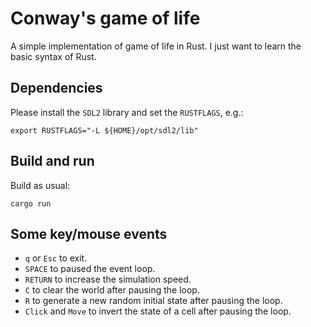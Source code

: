 # Conway's game of life

A simple implementation of game of life in Rust. I just want to learn the basic syntax of Rust. 


## Dependencies

Please install the `SDL2` library and set the `RUSTFLAGS`, e.g.:

```code
export RUSTFLAGS="-L ${HOME}/opt/sdl2/lib"
```

## Build and run

Build as usual:

```code
cargo run
```

## Some key/mouse events

- `q` or `Esc` to exit.
- `SPACE` to paused the event loop.
- `RETURN` to increase the simulation speed.
- `C` to clear the world after pausing the loop.
- `R` to generate a new random initial state after pausing the loop.
- `Click` and `Move` to invert the state of a cell after pausing the loop.
